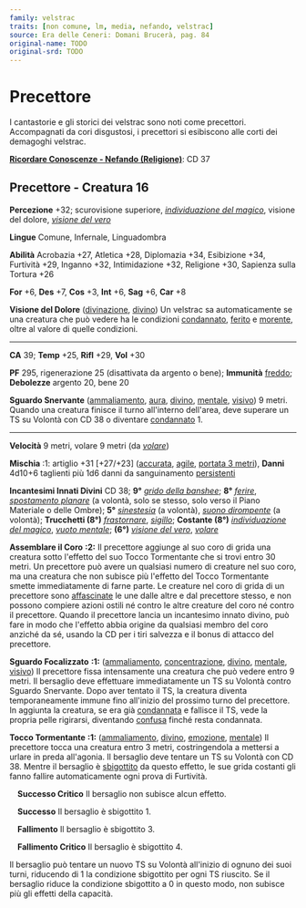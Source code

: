 ```yaml
---
family: velstrac
traits: [non comune, lm, media, nefando, velstrac]
source: Era delle Ceneri: Domani Brucerà, pag. 84
original-name: TODO
original-srd: TODO
---
```


# Precettore

I cantastorie e gli storici dei velstrac sono noti come precettori. Accompagnati
da cori disgustosi, i precettori si esibiscono alle corti dei demagoghi
velstrac.

**[Ricordare Conoscenze - Nefando (Religione)](/azioni/ricordare-conoscenze)**:
CD 37

## Precettore - Creatura 16

**Percezione** +32; scurovisione superiore,
_[individuazione del magico](/incantesimi/individuazione-del-magico)_, visione
del dolore, _[visione del vero](/incantesimi/visione-del-vero)_

**Lingue** Comune, Infernale, Linguadombra

**Abilità** Acrobazia +27, Atletica +28, Diplomazia +34, Esibizione +34,
Furtività +29, Inganno +32, Intimidazione +32, Religione +30, Sapienza sulla
Tortura +26

**For** +6, **Des** +7, **Cos** +3, **Int** +6, **Sag** +6, **Car** +8

**Visione del Dolore** ([divinazione](/tratti/divinazione),
[divino](/tratti/divino)) Un velstrac sa automaticamente se una creatura che può
vedere ha le condizioni [condannato](/condizioni/condannato),
[ferito](/condizioni/ferito) e [morente](/tratti/morente), oltre al valore di
quelle condizioni.

---

**CA** 39; **Temp** +25, **Rifl** +29, **Vol** +30

**PF** 295, rigenerazione 25 (disattivata da argento o bene); **Immunità**
[freddo](/tratti/freddo); **Debolezze** argento 20, bene 20

**Sguardo Snervante** ([ammaliamento](/tratti/ammaliamento),
[aura](/tratti/aura), [divino](/tratti/divino), [mentale](/tratti/mentale),
[visivo](/tratti/visivo)) 9 metri. Quando una creatura finisce il turno
all'interno dell'area, deve superare un TS su Volontà con CD 38 o diventare
[condannato](/condizioni/condannato) 1.

---

**Velocità** 9 metri, volare 9 metri (da _[volare](/incantesimi/volare)_)

**Mischia** :1: artiglio +31 \[+27/+23] ([accurata](/tratti/accurata),
[agile](/tratti/agile), [portata 3 metri](/tratti/portata)), **Danni** 4d10+6
taglienti più 1d6 danni da sanguinamento
[persistenti](/condizioni/danno-persistente)

**Incantesimi Innati Divini** CD 38; **9°**
_[grido della banshee](/incantesimi/grido-della-banshee)_; **8°**
_[ferire](/incantesimi/ferire)_,
_[spostamento planare](/incantesimi/spostamento-planare)_ (a volontà, solo se
stesso, solo verso il Piano Materiale o delle Ombre); **5°**
_[sinestesia](/incantesimi/sinestesia)_ (a volontà),
_[suono dirompente](/incantesimi/suono-dirompente)_ (a volontà); **Trucchetti
(8°)** _[frastornare](/incantesimi/frastornare)_,
_[sigillo](/incantesimi/sigillo)_; **Costante (8°)**
_[individuazione del magico](/incantesimi/individuazione-del-magico)_,
_[vuoto mentale](/incantesimi/vuoto-mentale)_; **(6°)**
_[visione del vero](/incantesimi/visione-del-vero)_,
_[volare](/incantesimi/volare)_

**Assemblare il Coro** **:2:** Il precettore aggiunge al suo coro di grida una
creatura sotto l'effetto del suo Tocco Tormentante che si trovi entro 30 metri.
Un precettore può avere un qualsiasi numero di creature nel suo coro, ma una
creatura che non subisce più l'effetto del Tocco Tormentante smette
immediatamente di farne parte. Le creature nel coro di grida di un precettore
sono [affascinate](/condizioni/affascinato) le une dalle altre e dal precettore
stesso, e non possono compiere azioni ostili né contro le altre creature del
coro né contro il precettore. Quando il precettore lancia un incantesimo innato
divino, può fare in modo che l'effetto abbia origine da qualsiasi membro del
coro anziché da sé, usando la CD per i tiri salvezza e il bonus di attacco del
precettore.

**Sguardo Focalizzato** **:1:** ([ammaliamento](/tratti/ammaliamento),
[concentrazione](/tratti/concentrazione), [divino](/tratti/divino),
[mentale](/tratti/mentale), [visivo](/tratti/visivo)) Il precettore fissa
intensamente una creatura che può vedere entro 9 metri. Il bersaglio deve
effettuare immediatamente un TS su Volontà contro Sguardo Snervante. Dopo aver
tentato il TS, la creatura diventa temporaneamente immune fino all'inizio del
prossimo turno del precettore. In aggiunta la creatura, se era già
[condannata](/condizioni/condannato) e fallisce il TS, vede la propria pelle
rigirarsi, diventando [confusa](/creature/kalavakus) finché resta condannata.

**Tocco Tormentante** **:1:** ([ammaliamento](/tratti/ammaliamento),
[divino](/tratti/divino), [emozione](/tratti/emozione),
[mentale](/tratti/mentale)) Il precettore tocca una creatura entro 3 metri,
costringendola a mettersi a urlare in preda all'agonia. Il bersaglio deve
tentare un TS su Volontà con CD 38. Mentre il bersaglio è
[sbigottito](/condizioni/sbigottito) da questo effetto, le sue grida costanti
gli fanno fallire automaticamente ogni prova di Furtività.

&emsp;**Successo Critico** Il bersaglio non subisce alcun effetto.

&emsp;**Successo** Il bersaglio è sbigottito 1.

&emsp;**Fallimento** Il bersaglio è sbigottito 3.

&emsp;**Fallimento Critico** Il bersaglio è sbigottito 4.

Il bersaglio può tentare un nuovo TS su Volontà all'inizio di ognuno dei suoi
turni, riducendo di 1 la condizione sbigottito per ogni TS riuscito. Se il
bersaglio riduce la condizione sbigottito a 0 in questo modo, non subisce più
gli effetti della capacità.
